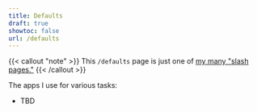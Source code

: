 ```yaml
---
title: Defaults
draft: true
showtoc: false
url: /defaults
---
```

{{< callout "note" >}}
This `/defaults` page is just one of [my many "slash pages."](/slashes)
{{< /callout >}}

The apps I use for various tasks:

- TBD
